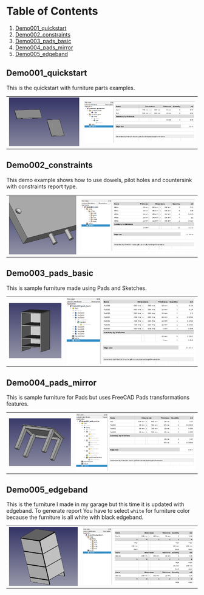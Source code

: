 # Table of Contents

1. [Demo001_quickstart](#demo001_quickstart)
2. [Demo002_constraints](#demo002_constraints)
3. [Demo003_pads_basic](#demo003_pads_basic)
4. [Demo004_pads_mirror](#demo004_pads_mirror)
5. [Demo005_edgeband](#demo005_edgeband)

## Demo001_quickstart

This is the quickstart with furniture parts examples.

|   |   |
|---|---|
| ![Demo001](https://raw.githubusercontent.com/dprojects/getDimensions/master/Demo/Screenshots/Demo001/001.png) | ![Demo001](https://raw.githubusercontent.com/dprojects/getDimensions/master/Demo/Screenshots/Demo001/002.png) |

## Demo002_constraints

This demo example shows how to use dowels, pilot holes and countersink with constraints report type.

|   |   |
|---|---|
| ![Demo002](https://raw.githubusercontent.com/dprojects/getDimensions/master/Demo/Screenshots/Demo002/001.png) | ![Demo002](https://raw.githubusercontent.com/dprojects/getDimensions/master/Demo/Screenshots/Demo002/002.png) |

## Demo003_pads_basic

This is sample furniture made using Pads and Sketches. 

|   |   |
|---|---|
| ![Demo003](https://raw.githubusercontent.com/dprojects/getDimensions/master/Demo/Screenshots/Demo003/001.png) | ![Demo003](https://raw.githubusercontent.com/dprojects/getDimensions/master/Demo/Screenshots/Demo003/002.png) |

## Demo004_pads_mirror

This is sample furniture for Pads but uses FreeCAD Pads transformations features.

|   |   |
|---|---|
| ![Demo004](https://raw.githubusercontent.com/dprojects/getDimensions/master/Demo/Screenshots/Demo004/001.png) | ![Demo004](https://raw.githubusercontent.com/dprojects/getDimensions/master/Demo/Screenshots/Demo004/002.png) |

## Demo005_edgeband

This is the furniture I made in my garage but this time it is updated with edgeband. To generate report You have to select `white` for furniture color because the furniture is all white with black edgeband.

|   |   |
|---|---|
| ![Demo005](https://raw.githubusercontent.com/dprojects/getDimensions/master/Demo/Screenshots/Demo005/001.png) | ![Demo005](https://raw.githubusercontent.com/dprojects/getDimensions/master/Demo/Screenshots/Demo005/002.png) |

